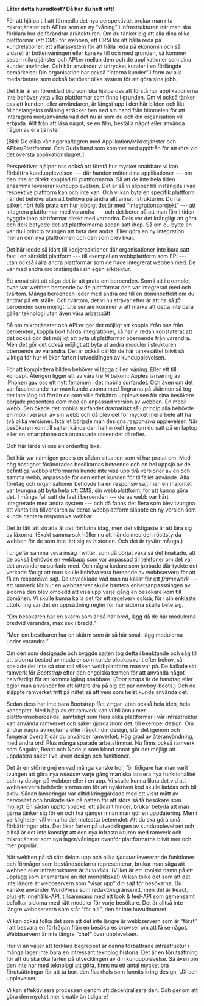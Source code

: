**Låter detta huvudlöst? Då har du helt rätt!** 

För att hjälpa till att förmedla det nya perspektivtet brukar man rita mikrotjänster och API:er som en ny “våning” i infrastrukturen när man ska förklara hur de förändrar arkitekturen. Om du tänker dig att alla dina olika plattformar (ett CMS för webben, ett CRM för att hålla reda på kundrelationer, ett affärssystem för att hålla reda på ekonomin och så vidare) är bottenvåningen eller kanske till och med grunden, så kommer sedan mikrotjänster och API:er mellan dem och de applikationer som dina kunder använder. Och här använder vi uttrycket kunder i en förlängde bemärkelse: Din organisation har också “interna kunder” i form av alla medarbetare som också behöver olika system för att göra sina jobb. 

Det här är en förenklad bild som ska hjälpa oss att förstå hur applikationerna inte behöver veta vilka plattformar som finns i grunden. Om vi också tänker oss att kunden, eller användaren, är längst upp i den här bilden och likt Michelangelos målning sträcker hen ned sin hand från himmelen för att interagera med/använda vad det nu är som du och din organisation vill erbjuda. Allt från att läsa något, se en film, beställa något eller använda någon av era tjänster. 

\[Bild: De olika våningarna/lagren med Applikation/Mikrotjänster och API:er/Plattformar. Och Guds hand som kommer ned uppifrån för att röra vid det översta applikationslagret.\]

Perspektivet hjälper oss också att förstå hur mycket snabbare vi kan förbättra kundupplevelsen --- där handen möter dina applikationer --- om den inte är direkt kopplad till plattformarna. Så att de inte hela tiden ensamma levererar kundupplevelsen. Det är så vi slipper bli instängda i vad respektive plattform kan och inte kan. Och vi kan byta en specifik plattform när det behövs utan att behöva på ändra allt annat i strukturen. Du har säkert hört folk prata om hur jobbigt det är med “integrationsprojekt” --- att integrera plattformar med varandra --- och det beror på att man förr i tiden byggde ihop plattformar direkt med varandra. Dels var det krångligt att göra och dels betydde det att plattformarna sedan satt ihop. Så om du bytte en var du i princip tvungen att byta den andra. Eller göra en ny integration mellan den nya plattformen och den som blev kvar. 

Det här ledde så klart till kedjereaktioner där organisationer inte bara satt fast i en särskild plattform --- till exempel en webbplattform som EPI --- utan också i alla andra plattformar som de hade integrerat webben med. De var med andra ord instängda i sin egen arkitektur. 

Ett annat sätt att säga det är att prata om beroenden. Som i att i exemplet ovan var webben beroende av de plattformar den var integrerad med och tvärtom. Många beroenden leder med andra ord till en dominoeffekt om du ändrar på ett ställe. Och tvärtom, det vi nu strävar efter är att ha så *få* beroenden som möjligt. Lite senare kommer vi att märka att detta inte bara gäller teknologi utan även våra arbetssätt. 

Så om mikrotjänster och API:er gör det möjligt att koppla ifrån oss från beroenden, koppla bort hårda integrationer, så har vi redan konstaterat att det också gör det möjligt att byta ut plattformar oberoende från varandra. Men det gör det också möjligt att byta ut andra moduler i strukturen oberoende av varandra. Det är också därför de här tankesättet blivit så viktiga för hur vi ökar farten i utvecklingen av kundupplevelsen. 

För att komplettera bilden behöver vi lägga till en våning. Eller ett till koncept. Återigen ligger ett av våra tre M bakom: Apples lansering av iPhonen gav oss ett nytt fenomen i det mobila surfandet. Och även om det var fascinerande hur man kunde zooma med fingrarna på skärmen så tog det inte lång tid förrän de som ville förbättra upplevelsen för sina besökare började presentera dem med en anpassad version av webben. En mobil webb. Sen ökade det mobila surfandet dramatiskt så i princip alla behövde en mobil version av sin webb och då blev det för mycket merarbete att ha två olika versioner. Istället började man designa *responsiva* upplevelser. När besökaren kom till sajten kände den helt enkelt igen om du satt på en laptop eller en smartphone och anpassade utseendet därefter. 

Och här lärde vi oss en ordentlig läxa. 

Det här var nämligen precis en sådan situation som vi har pratat om. Med hög hastighet förändrades besökarnas beteende och en hel uppsjö av de befintliga webbplattformarna kunde inte visa upp två versioner av en och samma webb, anpassade för den enhet kunden för tillfället använde. Alla företag och organisationer behövde ha en responsiv sajt men en majoritet var tvungna att byta  hela sitt CMS, sin webbplattform, för att kunna göra det. I många fall satt de fast i beroenden --- deras webb var hårt integrerade med andra system --- och då fanns det flera som blev tvungna att vänta tills tillverkaren av deras webbplattform släppte en ny version som kunde hantera responsiva webbar. 

Det är lätt att skratta åt det förflutna idag, men det viktigaste är att lära sig av läxorna. (Exakt samma sak håller nu att hända med den rösttstyrda webben för de som inte lärt sig av historien. Och det är tyvärr många.) 

I ungefär samma veva insåg Twitter, som då börjat växa så det knakade, att de också behövde en webbapp som var anpassad till telefoner om det var det användarna surfade med. Och några kodare som jobbade där tyckte det verkade fånigt att man skulle behöva vara beroende av webbservern för att få en responsive sajt. De utvecklade vad man nu kallar för ett *framework* --- ett ramverk för hur en webbserver skulle hantera enhetsanpassningen av sidorna den blev ombedd att visa upp varje gång en besökare kom till domänen. Vi skulle kunna kalla det för ett regelverk också, för i sin enklaste uttolkning var det en uppsättning regler för hur sidorna skulle bete sig. 

“Om besökaren har en skärm som är så här bred, lägg då de här modulerna bredvid varandra, max sex i bredd.” 

“Men om besökaren har en skärm som är så här smal, lägg modulerna under varandra.”

Om den som designade och byggde sajten tog detta i beaktande och såg till att sidorna bestod av moduler som kunde plockas runt efter behov, så spelade det inte så stor roll vilken webbplattform man var på. De kallade sitt ramverk för *Bootstrap* efter den engelska termen för att använda något halvfärdigt för att komma igång snabbare. (*Boot straps* är de handtag eller öglor man använder för att lättare dra på sig ett par cowboy-boots.) Och de släppte ramverket fritt på nätet så att vem som helst kunde använda det. 

Sedan dess har inte bara Bootstrap fått vingar, utan också hela idén, hela konceptet. Med hjälp av ett ramverk kan vi bli ännu mer plattformsoberoende, samtidigt som flera olika plattformar i vår infrastruktur kan använda ramverket och saker gjorda inom det, till exempel design. Om ändrar några av reglerna eller något i din design, slår det igenom och fungerar överallt där du använder ramverket. Hög grad av återanvändning, med andra ord! Plus många sparade arbetstimmar. Nu finns också ramverk som Angular, React och Node.js som bland annat gör det möjligt att uppdatera saker live, även design och funktioner. 

Det är en större grej en vad många kanske tror, för tidigare har man varit tvungen att göra nya *releaser* varje gång man ska lansera nya funktionalitet och ny design på webben eller i en app. Vi skulle kunna likna det vid att webbservern behövde startas om för att nyskriven kod skulle laddas och bli aktiv. Sådan lanseringar var alltid kringgärdade med ett visst mått av nervositet och brukade ske på natten för att störa så få besökare som möjligt. En sådan uppförsbacke, ett sådant hinder, brukar betyda att man gärna tänker sig för en och två gånger innan man gör en uppdatering. Men i verkligheten vill vi nu ha det motsatta beteendet: Att du ska göra små förbättringar ofta. Det ökar farten på utvecklingen av kundupplevelsen och alltså är det inte konstigt att den nya infrastrukturen med ramverk och mikrotjänster som nya lager/våningar ovanför plattformarna blivit mer och mer populär. 

När webben på så sätt delats upp och olika *tjänster* levererar de funktioner och förmågor som beståndsdelarna representerar, brukar man säga att webben eller infrastrukturen är *huvudlös*. (Vilket är ett ironiskt namn på ett upplägg som är smartare än det monolitiska!) Vi kan tolka det som att det inte längre är webbservern som “visar upp” din sajt för besökarna. Du kanske använder WordPress som redaktörsgränssnitt, men det är React, plus ett innehålls-API, tillsammans med ett look & feel-API som gemensamt befolkar sidorna med rätt moduler för varje besökare. Det är alltså inte längre webbservern som står “för allt”, den är inte huvudnumret. 

Vi kan också tolka det som att det inte längre är webbservern som är “först” i att besvara en förfrågan från en besökares browser om att få se något. Webbservern är inte längre “chef” över upplevelsen. 

Hur vi än väljer att förklara begreppet är denna förbättrade infrastruktur i många lager inte bara en intressant teknologihistoria. Det är en förutsättning för att du ska öka farten på utvecklingen av din kundupplevelse. Så även om den inte har med teknologi att göra, finns nu ett antal mycket bra förutsättningar för att ta bort den flaskhals som funnits kring design, UX och upplevelser. 

Vi kan effektivisera processen genom att decentralisera den. Och genom att göra den mycket mer kreativ än tidigare!
